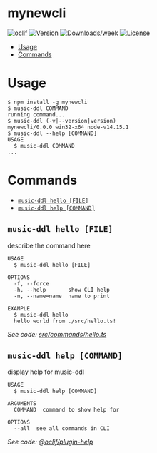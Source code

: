 mynewcli
========



[![oclif](https://img.shields.io/badge/cli-oclif-brightgreen.svg)](https://oclif.io)
[![Version](https://img.shields.io/npm/v/mynewcli.svg)](https://npmjs.org/package/mynewcli)
[![Downloads/week](https://img.shields.io/npm/dw/mynewcli.svg)](https://npmjs.org/package/mynewcli)
[![License](https://img.shields.io/npm/l/mynewcli.svg)](https://github.com/Julien-R44/music-ddl/blob/master/package.json)

<!-- toc -->
* [Usage](#usage)
* [Commands](#commands)
<!-- tocstop -->
# Usage
<!-- usage -->
```sh-session
$ npm install -g mynewcli
$ music-ddl COMMAND
running command...
$ music-ddl (-v|--version|version)
mynewcli/0.0.0 win32-x64 node-v14.15.1
$ music-ddl --help [COMMAND]
USAGE
  $ music-ddl COMMAND
...
```
<!-- usagestop -->
# Commands
<!-- commands -->
* [`music-ddl hello [FILE]`](#music-ddl-hello-file)
* [`music-ddl help [COMMAND]`](#music-ddl-help-command)

## `music-ddl hello [FILE]`

describe the command here

```
USAGE
  $ music-ddl hello [FILE]

OPTIONS
  -f, --force
  -h, --help       show CLI help
  -n, --name=name  name to print

EXAMPLE
  $ music-ddl hello
  hello world from ./src/hello.ts!
```

_See code: [src/commands/hello.ts](https://github.com/Julien-R44/music-ddl/blob/v0.0.0/src/commands/hello.ts)_

## `music-ddl help [COMMAND]`

display help for music-ddl

```
USAGE
  $ music-ddl help [COMMAND]

ARGUMENTS
  COMMAND  command to show help for

OPTIONS
  --all  see all commands in CLI
```

_See code: [@oclif/plugin-help](https://github.com/oclif/plugin-help/blob/v3.2.3/src/commands/help.ts)_
<!-- commandsstop -->
